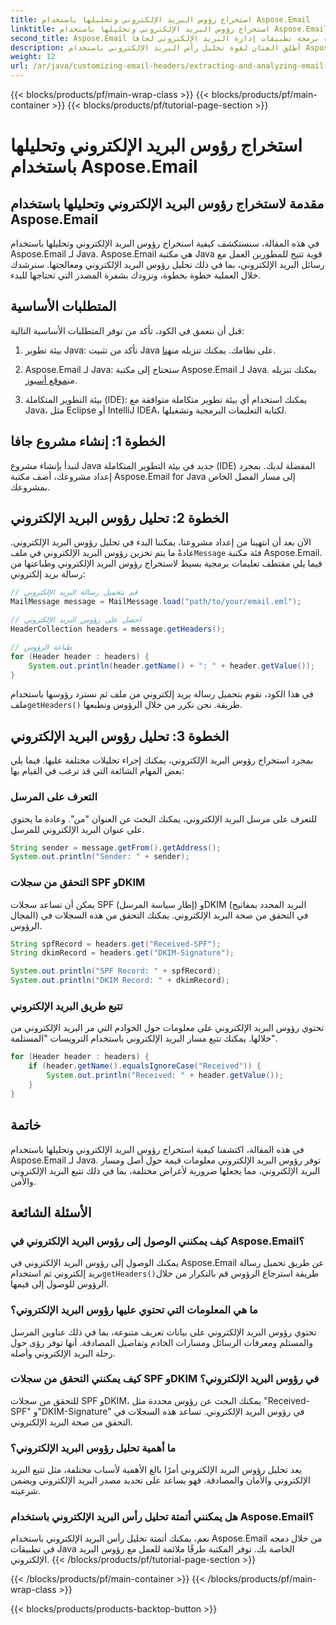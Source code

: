 ```yaml
---
title: استخراج رؤوس البريد الإلكتروني وتحليلها باستخدام Aspose.Email
linktitle: استخراج رؤوس البريد الإلكتروني وتحليلها باستخدام Aspose.Email
second_title: Aspose.Email واجهة برمجة تطبيقات إدارة البريد الإلكتروني لجافا
description: أطلق العنان لقوة تحليل رأس البريد الإلكتروني باستخدام Aspose.Email لـ Java. تعرف على كيفية استخراج رؤوس البريد الإلكتروني وتحليلها لتحسين تتبع البريد الإلكتروني وأمانه.
weight: 12
url: /ar/java/customizing-email-headers/extracting-and-analyzing-email-headers/
---
```


{{< blocks/products/pf/main-wrap-class >}}
{{< blocks/products/pf/main-container >}}
{{< blocks/products/pf/tutorial-page-section >}}

# استخراج رؤوس البريد الإلكتروني وتحليلها باستخدام Aspose.Email


## مقدمة لاستخراج رؤوس البريد الإلكتروني وتحليلها باستخدام Aspose.Email

في هذه المقالة، سنستكشف كيفية استخراج رؤوس البريد الإلكتروني وتحليلها باستخدام Aspose.Email لـ Java. Aspose.Email هي مكتبة Java قوية تتيح للمطورين العمل مع رسائل البريد الإلكتروني، بما في ذلك تحليل رؤوس البريد الإلكتروني ومعالجتها. سنرشدك خلال العملية خطوة بخطوة، ونزودك بشفرة المصدر التي تحتاجها للبدء.

## المتطلبات الأساسية

قبل أن نتعمق في الكود، تأكد من توفر المتطلبات الأساسية التالية:

1.  بيئة تطوير Java: تأكد من تثبيت Java على نظامك. يمكنك تنزيله من[هنا](https://www.oracle.com/java/technologies/javase-downloads.html).

2.  Aspose.Email لـ Java: ستحتاج إلى مكتبة Aspose.Email لـ Java. يمكنك تنزيله من[موقع أسبوز](https://releases.aspose.com/email/java/).

3. بيئة التطوير المتكاملة (IDE): يمكنك استخدام أي بيئة تطوير متكاملة متوافقة مع Java، مثل Eclipse أو IntelliJ IDEA، لكتابة التعليمات البرمجية وتشغيلها.

## الخطوة 1: إنشاء مشروع جافا

لنبدأ بإنشاء مشروع Java جديد في بيئة التطوير المتكاملة (IDE) المفضلة لديك. بمجرد إعداد مشروعك، أضف مكتبة Aspose.Email for Java إلى مسار الفصل الخاص بمشروعك.

## الخطوة 2: تحليل رؤوس البريد الإلكتروني

 الآن بعد أن انتهينا من إعداد مشروعنا، يمكننا البدء في تحليل رؤوس البريد الإلكتروني. عادةً ما يتم تخزين رؤوس البريد الإلكتروني في ملف`Message` فئة مكتبة Aspose.Email. فيما يلي مقتطف تعليمات برمجية بسيط لاستخراج رؤوس البريد الإلكتروني وطباعتها من رسالة بريد إلكتروني:

```java
// قم بتحميل رسالة البريد الإلكتروني
MailMessage message = MailMessage.load("path/to/your/email.eml");

// احصل على رؤوس البريد الإلكتروني
HeaderCollection headers = message.getHeaders();

// طباعة الرؤوس
for (Header header : headers) {
    System.out.println(header.getName() + ": " + header.getValue());
}
```

 في هذا الكود، نقوم بتحميل رسالة بريد إلكتروني من ملف ثم نسترد رؤوسها باستخدام ملف`getHeaders()` طريقة. نحن نكرر من خلال الرؤوس ونطبعها.

## الخطوة 3: تحليل رؤوس البريد الإلكتروني

بمجرد استخراج رؤوس البريد الإلكتروني، يمكنك إجراء تحليلات مختلفة عليها. فيما يلي بعض المهام الشائعة التي قد ترغب في القيام بها:

### التعرف على المرسل

للتعرف على مرسل البريد الإلكتروني، يمكنك البحث عن العنوان "من". وعادة ما يحتوي على عنوان البريد الإلكتروني للمرسل.

```java
String sender = message.getFrom().getAddress();
System.out.println("Sender: " + sender);
```

### التحقق من سجلات SPF وDKIM

يمكن أن تساعد سجلات SPF (إطار سياسة المرسل) وDKIM (البريد المحدد بمفاتيح المجال) في التحقق من صحة البريد الإلكتروني. يمكنك التحقق من هذه السجلات في الرؤوس.

```java
String spfRecord = headers.get("Received-SPF");
String dkimRecord = headers.get("DKIM-Signature");

System.out.println("SPF Record: " + spfRecord);
System.out.println("DKIM Record: " + dkimRecord);
```

### تتبع طريق البريد الإلكتروني

تحتوي رؤوس البريد الإلكتروني على معلومات حول الخوادم التي مر البريد الإلكتروني من خلالها. يمكنك تتبع مسار البريد الإلكتروني باستخدام الترويسات "المستلمة".

```java
for (Header header : headers) {
    if (header.getName().equalsIgnoreCase("Received")) {
        System.out.println("Received: " + header.getValue());
    }
}
```

## خاتمة

في هذه المقالة، اكتشفنا كيفية استخراج رؤوس البريد الإلكتروني وتحليلها باستخدام Aspose.Email لـ Java. توفر رؤوس البريد الإلكتروني معلومات قيمة حول أصل ومسار البريد الإلكتروني، مما يجعلها ضرورية لأغراض مختلفة، بما في ذلك تتبع البريد الإلكتروني والأمن.

## الأسئلة الشائعة

### كيف يمكنني الوصول إلى رؤوس البريد الإلكتروني في Aspose.Email؟

 يمكنك الوصول إلى رؤوس البريد الإلكتروني في Aspose.Email عن طريق تحميل رسالة بريد إلكتروني ثم استخدام`getHeaders()`طريقة استرجاع الرؤوس قم بالتكرار من خلال الرؤوس للوصول إلى قيمها.

### ما هي المعلومات التي تحتوي عليها رؤوس البريد الإلكتروني؟

تحتوي رؤوس البريد الإلكتروني على بيانات تعريف متنوعة، بما في ذلك عناوين المرسل والمستلم ومعرفات الرسائل ومسارات الخادم وتفاصيل المصادقة. أنها توفر رؤى حول رحلة البريد الإلكتروني وأصله.

### كيف يمكنني التحقق من سجلات SPF وDKIM في رؤوس البريد الإلكتروني؟

للتحقق من سجلات SPF وDKIM، يمكنك البحث عن رؤوس محددة مثل "Received-SPF" و"DKIM-Signature" في رؤوس البريد الإلكتروني. تساعد هذه السجلات في التحقق من صحة البريد الإلكتروني.

### ما أهمية تحليل رؤوس البريد الإلكتروني؟

يعد تحليل رؤوس البريد الإلكتروني أمرًا بالغ الأهمية لأسباب مختلفة، مثل تتبع البريد الإلكتروني والأمان والمصادقة. فهو يساعد على تحديد مصدر البريد الإلكتروني ويضمن شرعيته.

### هل يمكنني أتمتة تحليل رأس البريد الإلكتروني باستخدام Aspose.Email؟

نعم، يمكنك أتمتة تحليل رأس البريد الإلكتروني باستخدام Aspose.Email من خلال دمجه في تطبيقات Java الخاصة بك. توفر المكتبة طرقًا ملائمة للعمل مع رؤوس البريد الإلكتروني.
{{< /blocks/products/pf/tutorial-page-section >}}

{{< /blocks/products/pf/main-container >}}
{{< /blocks/products/pf/main-wrap-class >}}

{{< blocks/products/products-backtop-button >}}
